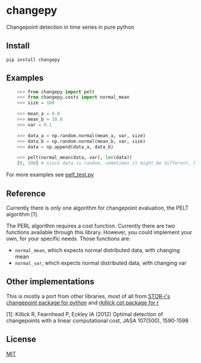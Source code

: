 # changepy

Changepoint detection in time series in pure python

## Install

```
pip install changepy
```

## Examples

```python
    >>> from changepy import pelt
    >>> from changepy.costs import normal_mean
    >>> size = 100

    >>> mean_a = 0.0
    >>> mean_b = 10.0
    >>> var = 0.1

    >>> data_a = np.random.normal(mean_a, var, size)
    >>> data_b = np.random.normal(mean_b, var, size)
    >>> data = np.append(data_a, data_b)

    >>> pelt(normal_mean(data, var), len(data))
    [0, 100] # since data is random, sometimes it might be different, but most of the time there will be at most a couple more values around 100
```

For more examples see [pelf_test.py](../blob/master/pelf_test.py)

## Reference

Currently there is only one algorithm for changepoint evaluation, the PELT algorithm [1].


The PERL algorithm requires a cost function. Currently there are two functions available through this library. However, you could implement your own, for your specific needs.
Those functions are:
  + ``` normal_mean ```, which expects normal distributed data, with changing mean
  + ``` normal_var ```, which expects normal distributed data, with changing var


## Other implementations

This is mostly a port from other libraries, most of all from [STOR-i's changepoint package for python](https://github.com/STOR-i/Changepoints.jl) and [rkillick cpt package for r](https://github.com/rkillick/changepoint/)


[1]: Killick R, Fearnhead P, Eckley IA (2012) Optimal detection of changepoints with a linear computational cost, JASA 107(500), 1590-1598

## License

[MIT](../blob/master/LICENSE)


